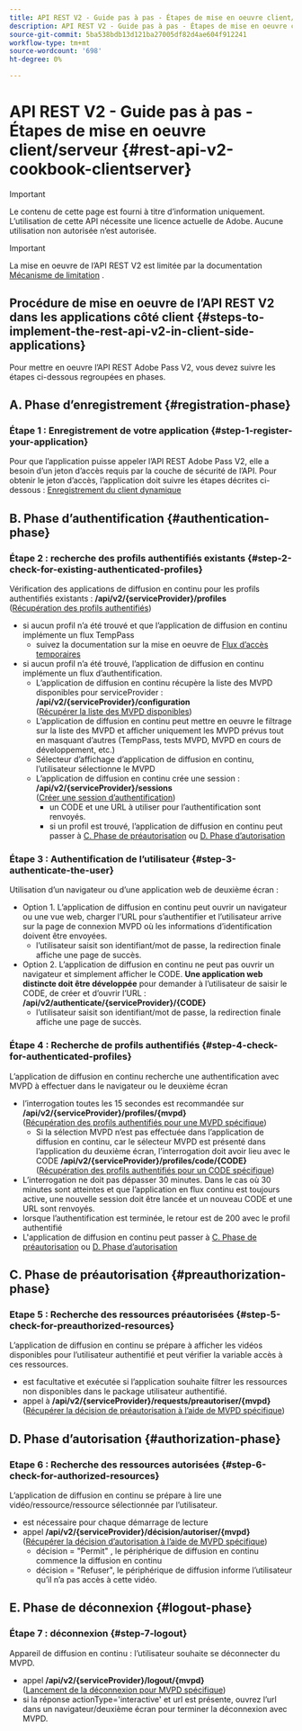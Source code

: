 ```yaml
---
title: API REST V2 - Guide pas à pas - Étapes de mise en oeuvre client/serveur
description: API REST V2 - Guide pas à pas - Étapes de mise en oeuvre client/serveur
source-git-commit: 5ba538bdb13d121ba27005df82d4ae604f912241
workflow-type: tm+mt
source-wordcount: '698'
ht-degree: 0%

---
```



# API REST V2 - Guide pas à pas - Étapes de mise en oeuvre client/serveur {#rest-api-v2-cookbook-clientserver}

>[!IMPORTANT]
>
> Le contenu de cette page est fourni à titre d’information uniquement. L’utilisation de cette API nécessite une licence actuelle de Adobe. Aucune utilisation non autorisée n’est autorisée.

>[!IMPORTANT]
>
> La mise en oeuvre de l’API REST V2 est limitée par la documentation [Mécanisme de limitation](/help/authentication/throttling-mechanism.md) .

## Procédure de mise en oeuvre de l’API REST V2 dans les applications côté client {#steps-to-implement-the-rest-api-v2-in-client-side-applications}

Pour mettre en oeuvre l’API REST Adobe Pass V2, vous devez suivre les étapes ci-dessous regroupées en phases.

## A. Phase d’enregistrement {#registration-phase}

### Étape 1 : Enregistrement de votre application {#step-1-register-your-application}

Pour que l’application puisse appeler l’API REST Adobe Pass V2, elle a besoin d’un jeton d’accès requis par la couche de sécurité de l’API.
Pour obtenir le jeton d’accès, l’application doit suivre les étapes décrites ci-dessous :
[Enregistrement du client dynamique](./dynamic-client-registration.md)

## B. Phase d’authentification {#authentication-phase}

### Étape 2 : recherche des profils authentifiés existants {#step-2-check-for-existing-authenticated-profiles}

Vérification des applications de diffusion en continu pour les profils authentifiés existants : <b>/api/v2/{serviceProvider}/profiles</b><br>
([Récupération des profils authentifiés](./apis/profiles-apis/rest-api-v2-retrieve-authenticated-profiles.md))

* si aucun profil n’a été trouvé et que l’application de diffusion en continu implémente un flux TempPass
   * suivez la documentation sur la mise en oeuvre de [Flux d’accès temporaires](./temporary-access-flows/rest-api-v2-access-temporary-flows.md)
* si aucun profil n’a été trouvé, l’application de diffusion en continu implémente un flux d’authentification.
   * L’application de diffusion en continu récupère la liste des MVPD disponibles pour serviceProvider : <b>/api/v2/{serviceProvider}/configuration</b><br>
([Récupérer la liste des MVPD disponibles](./apis/configuration-apis/rest-api-v2-configuration-apis-retrieve-configuration-for-specific-service-provider.md))
   * L’application de diffusion en continu peut mettre en oeuvre le filtrage sur la liste des MVPD et afficher uniquement les MVPD prévus tout en masquant d’autres (TempPass, tests MVPD, MVPD en cours de développement, etc.)
   * Sélecteur d’affichage d’application de diffusion en continu, l’utilisateur sélectionne le MVPD
   * L’application de diffusion en continu crée une session : <b>/api/v2/{serviceProvider}/sessions</b><br>
([Créer une session d’authentification](./apis/sessions-apis/rest-api-v2-sessions-apis-create-authentication-session.md))<br>
      * un CODE et une URL à utiliser pour l’authentification sont renvoyés.
      * si un profil est trouvé, l’application de diffusion en continu peut passer à <a href="#preauthorization-phase">C. Phase de préautorisation</a> ou <a href="#authorization-phase">D. Phase d’autorisation</a>

### Étape 3 : Authentification de l’utilisateur {#step-3-authenticate-the-user}

Utilisation d’un navigateur ou d’une application web de deuxième écran :

* Option 1. L’application de diffusion en continu peut ouvrir un navigateur ou une vue web, charger l’URL pour s’authentifier et l’utilisateur arrive sur la page de connexion MVPD où les informations d’identification doivent être envoyées.
   * l’utilisateur saisit son identifiant/mot de passe, la redirection finale affiche une page de succès.
* Option 2. L’application de diffusion en continu ne peut pas ouvrir un navigateur et simplement afficher le CODE. <b>Une application web distincte doit être développée</b> pour demander à l’utilisateur de saisir le CODE, de créer et d’ouvrir l’URL : <b>/api/v2/authenticate/{serviceProvider}/{CODE}</b>
   * l’utilisateur saisit son identifiant/mot de passe, la redirection finale affiche une page de succès.

### Étape 4 : Recherche de profils authentifiés {#step-4-check-for-authenticated-profiles}

L’application de diffusion en continu recherche une authentification avec MVPD à effectuer dans le navigateur ou le deuxième écran

* l’interrogation toutes les 15 secondes est recommandée sur <b>/api/v2/{serviceProvider}/profiles/{mvpd}</b><br>
([Récupération des profils authentifiés pour une MVPD spécifique](.apis/profiles-apis/rest-api-v2-profiles-apis-retrieve-profile-for-specific-mvpd.md))
   * Si la sélection MVPD n’est pas effectuée dans l’application de diffusion en continu, car le sélecteur MVPD est présenté dans l’application du deuxième écran, l’interrogation doit avoir lieu avec le CODE <b>/api/v2/{serviceProvider}/profiles/code/{CODE}</b><br>
([Récupération des profils authentifiés pour un CODE spécifique](./apis/profiles-apis/rest-api-v2-profiles-apis-retrieve-profile-for-specific-code.md))
* L’interrogation ne doit pas dépasser 30 minutes. Dans le cas où 30 minutes sont atteintes et que l’application en flux continu est toujours active, une nouvelle session doit être lancée et un nouveau CODE et une URL sont renvoyés.
* lorsque l’authentification est terminée, le retour est de 200 avec le profil authentifié
* L&#39;application de diffusion en continu peut passer à <a href="#preauthorization-phase">C. Phase de préautorisation</a> ou <a href="#authorization-phase">D. Phase d’autorisation</a>

## C. Phase de préautorisation {#preauthorization-phase}

### Etape 5 : Recherche des ressources préautorisées {#step-5-check-for-preauthorized-resources}

L’application de diffusion en continu se prépare à afficher les vidéos disponibles pour l’utilisateur authentifié et peut vérifier la variable
accès à ces ressources.

* est facultative et exécutée si l’application souhaite filtrer les ressources non disponibles dans le package utilisateur authentifié.
* appel à <b>/api/v2/{serviceProvider}/requests/preautoriser/{mvpd}</b><br>
([Récupérer la décision de préautorisation à l’aide de MVPD spécifique](.apis/decisions-apis/rest-api-v2-decisions-apis-retrieve-preauthorization-decisions-using-specific-mvpd.md))


## D. Phase d’autorisation {#authorization-phase}

### Etape 6 : Recherche des ressources autorisées {#step-6-check-for-authorized-resources}

L’application de diffusion en continu se prépare à lire une vidéo/ressource/ressource sélectionnée par l’utilisateur.

* est nécessaire pour chaque démarrage de lecture
* appel <b>/api/v2/{serviceProvider}/décision/autoriser/{mvpd}</b><br>
([Récupérer la décision d’autorisation à l’aide de MVPD spécifique](.apis/decisions-apis/rest-api-v2-decisions-apis-retrieve-authorization-decisions-using-specific-mvpd.md))
   * décision = &quot;Permit&quot; , le périphérique de diffusion en continu commence la diffusion en continu
   * décision = &quot;Refuser&quot;, le périphérique de diffusion informe l’utilisateur qu’il n’a pas accès à cette vidéo.

## E. Phase de déconnexion {#logout-phase}

### Étape 7 : déconnexion {#step-7-logout}

Appareil de diffusion en continu : l’utilisateur souhaite se déconnecter du MVPD.

* appel <b>/api/v2/{serviceProvider}/logout/{mvpd}</b><br>
([Lancement de la déconnexion pour MVPD spécifique](.apis/logout-apis/rest-api-v2-logout-apis-initiate-logout-for-specific-mvpd.md))
* si la réponse actionType=&#39;interactive&#39; et url est présente, ouvrez l’url dans un navigateur/deuxième écran pour terminer la déconnexion avec MVPD.

